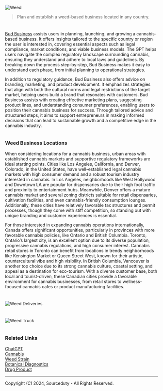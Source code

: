 ![Weed](https://github.com/user-attachments/assets/b1b62761-316d-4a5c-bae7-ab46f3f87f06)

> Plan and establish a weed-based business located in any country.

#

[Bud Business](https://chatgpt.com/g/g-3uvrVjrJj-bud-business) assists users in planning, launching, and growing a cannabis-based business. It offers insights tailored to the specific country or region the user is interested in, covering essential aspects such as legal compliance, market conditions, and viable business models. The GPT helps users navigate the complex regulatory landscape surrounding cannabis, ensuring they understand and adhere to local laws and guidelines. By breaking down the process step-by-step, Bud Business makes it easy to understand each phase, from initial planning to operational strategies.

In addition to regulatory guidance, Bud Business also offers advice on branding, marketing, and product development. It emphasizes strategies that align with both the cultural norms and legal restrictions of the target market, helping users build a brand that resonates with customers. Bud Business assists with creating effective marketing plans, suggesting product lines, and understanding consumer preferences, enabling users to position their cannabis business for success. Through tailored advice and structured steps, it aims to support entrepreneurs in making informed decisions that can lead to sustainable growth and a competitive edge in the cannabis industry.

#
### Weed Business Locations

When considering locations for a cannabis business, urban areas with established cannabis markets and supportive regulatory frameworks are ideal starting points. Cities like Los Angeles, California, and Denver, Colorado, in the United States, have well-established legal cannabis markets with high consumer demand and a robust tourism industry interested in cannabis. In Los Angeles, neighborhoods like West Hollywood and Downtown LA are popular for dispensaries due to their high foot traffic and proximity to entertainment hubs. Meanwhile, Denver offers a mature cannabis market and several zoning districts suitable for retail dispensaries, cultivation facilities, and even cannabis-friendly consumption lounges. Additionally, these cities have relatively favorable tax structures and permit processes, though they come with stiff competition, so standing out with unique branding and customer experiences is essential.

For those interested in expanding cannabis operations internationally, Canada offers significant opportunities, particularly in provinces with more favorable cannabis policies, like Ontario and British Columbia. Toronto, Ontario’s largest city, is an excellent option due to its diverse population, progressive cannabis regulations, and high consumer interest. Cannabis retail stores in Toronto can benefit from locations in trendy neighborhoods like Kensington Market or Queen Street West, known for their artistic, countercultural vibe and high visibility. In British Columbia, Vancouver is another top choice due to its strong cannabis culture, coastal setting, and appeal as a destination for eco-tourism. With a diverse customer base, both local and tourist-driven, these Canadian cities provide a favorable environment for cannabis businesses, from retail stores to wellness-focused cannabis cafes or product manufacturing facilities.

#
![Weed Deliveries](https://github.com/user-attachments/assets/69214264-6603-441f-a883-d0e7a9e32cac)
#
![Weed Truck](https://github.com/user-attachments/assets/ff123f91-9afa-45eb-9081-7028b3e4645f)

#
### Related Links

[ChatGPT](https://github.com/sourceduty/ChatGPT)
<br>
[Cannabis](https://github.com/sourceduty/Cannabis)
<br>
[Weed Strain](https://github.com/sourceduty/Weed_Strain)
<br>
[Botanical Diagnostics](https://github.com/sourceduty/Botanical_Diagnostics)
<br>
[Drug Product](https://github.com/sourceduty/Drug_Product)

***
Copyright (C) 2024, Sourceduty - All Rights Reserved.
